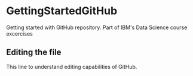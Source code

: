 # GettingStartedGitHub
Getting started with GitHub repository. Part of IBM's Data Science course excercises

## Editing the file
This line to understand editing capabilities of GitHub.
